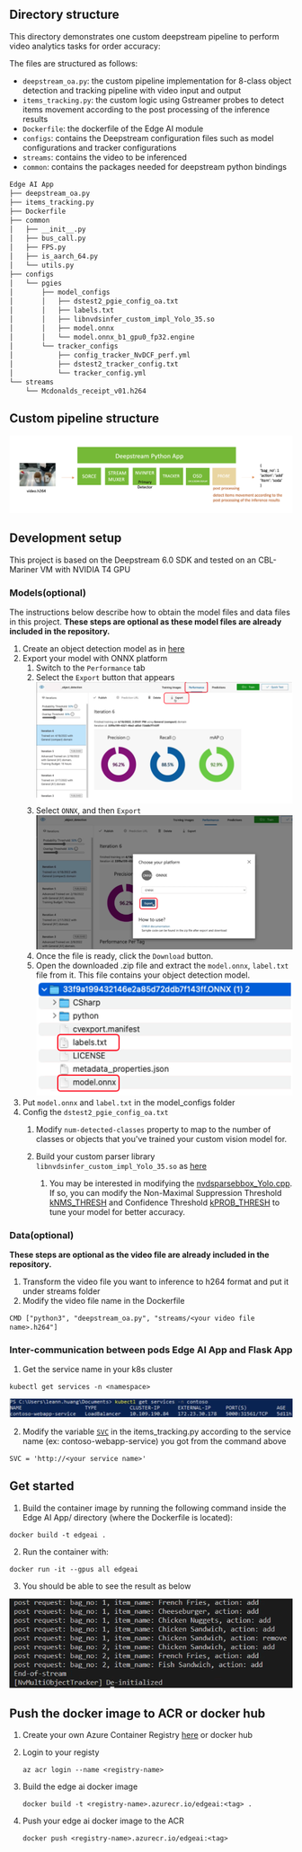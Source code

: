 ## Directory structure
This directory demonstrates one custom deepstream pipeline to perform video analytics tasks for order accuracy:

The files are structured as follows:
- `deepstream_oa.py`: the custom pipeline implementation for 8-class object detection and tracking pipeline with video input and output
- `items_tracking.py`: the custom logic using Gstreamer probes to detect items movement according to the post processing of the inference results 
- `Dockerfile`: the dockerfile of the Edge AI module 
- `configs`: contains the Deepstream configuration files such as model configurations and tracker configurations
- `streams`: contains the video to be inferenced
- `common`: contains the packages needed for deepstream python bindings

```
Edge AI App
├── deepstream_oa.py
├── items_tracking.py
├── Dockerfile
├── common
│   ├── __init__.py
│   ├── bus_call.py
│   ├── FPS.py
│   ├── is_aarch_64.py
│   └── utils.py
├── configs
│   └── pgies
│       ├── model_configs
│       │   ├── dstest2_pgie_config_oa.txt
│       │   ├── labels.txt
│       │   ├── libnvdsinfer_custom_impl_Yolo_35.so
│       │   ├── model.onnx
│       │   └── model.onnx_b1_gpu0_fp32.engine
│       └── tracker_configs
│           ├── config_tracker_NvDCF_perf.yml
│           ├── dstest2_tracker_config.txt
│           └── tracker_config.yml
└── streams
    └── Mcdonalds_receipt_v01.h264
```
## Custom pipeline structure
![custom-pipeline-structure](images/custom_pipeline_structure.png)


## Development setup
This project is based on the Deepstream 6.0 SDK and tested on an CBL-Mariner VM with NVIDIA T4 GPU

### Models(optional)
The instructions below describe how to obtain the model files and data files in this project. **These steps are optional as these model files are already included in the repository.**

1. Create an object detection model as in [here](https://docs.microsoft.com/en-us/azure/cognitive-services/custom-vision-service/get-started-build-detector)
2. Export your model with ONNX platform
   1. Switch to the `Performance` tab
   2. Select the `Export` button that appears
      ![export-model](images/export-model.png)
   3. Select `ONNX`, and then `Export`
      ![export-onnx](images/export-onnx.png)
   4. Once the file is ready, click the `Download` button. 
   5. Open the downloaded .zip file and extract the `model.onnx`, `label.txt` file from it. This file contains your object detection model.
      ![zip-file](images/zip-file.png)
3. Put `model.onnx` and `label.txt` in the model_configs folder
4. Config the `dstest2_pgie_config_oa.txt`
   1. Modify `num-detected-classes` property to map to the number of classes or objects that you've trained your custom vision model for. 

   2. Build your custom parser library `libnvdsinfer_custom_impl_Yolo_35.so` as [here](https://github.com/leannhuang/custom-vision-parser-lib-for-nvidia-deepstream)
      1. You may be interested in modifying the [nvdsparsebbox_Yolo.cpp](https://github.com/leannhuang/custom-vision-parser-lib-for-nvidia-deepstream/blob/main/amd64/cv/nvdsparsebbox_Yolo.cpp). If so, you can modify the Non-Maximal Suppression Threshold [kNMS_THRESH](https://github.com/leannhuang/custom-vision-parser-lib-for-nvidia-deepstream/blob/main/amd64/cv/nvdsparsebbox_Yolo.cpp#L463) and Confidence Threshold [kPROB_THRESH](https://github.com/leannhuang/custom-vision-parser-lib-for-nvidia-deepstream/blob/main/amd64/cv/nvdsparsebbox_Yolo.cpp#L464) to tune your model for better accuracy.

### Data(optional) 
**These steps are optional as the video file are already included in the repository.**
1. Transform the video file you want to inference to h264 format and put it under streams folder
2. Modify the video file name in the Dockerfile
```shell
CMD ["python3", "deepstream_oa.py", "streams/<your video file name>.h264"] 
```

### Inter-communication between pods Edge AI App and Flask App
1. Get the service name in your k8s cluster
```shell
kubectl get services -n <namespace>
```
![svc_name](images/svc-name.png)

2. Modify the variable [`SVC`](https://github.com/microsoft/Azure-Edge-Solutions-Lab/blob/main/Edgezone-QSR%20Demo/Edge%20AI%20App/items_tracking.py#L15) in the items_tracking.py according to the service name (ex: contoso-webapp-service) you got from the command above 
```
SVC = 'http://<your service name>'
```

## Get started
1. Build the container image by running the following command inside the Edge AI App/ directory (where the Dockerfile is located):
```shell
docker build -t edgeai .
```
2. Run the container with:
```shell
docker run -it --gpus all edgeai
```
3. You should be able to see the result as below

![log](images/log.png)

## Push the docker image to ACR or docker hub
1. Create your own Azure Container Registry [here](https://learn.microsoft.com/en-us/azure/container-registry/container-registry-get-started-portal?tabs=azure-cli) or docker hub
2. Login to your registy
    ```
    az acr login --name <registry-name>
    ```
3. Build the edge ai docker image
        
    ```
    docker build -t <registry-name>.azurecr.io/edgeai:<tag> .
    ```
4. Push your edge ai docker image to the ACR
    ```
    docker push <registry-name>.azurecr.io/edgeai:<tag>
    ```



